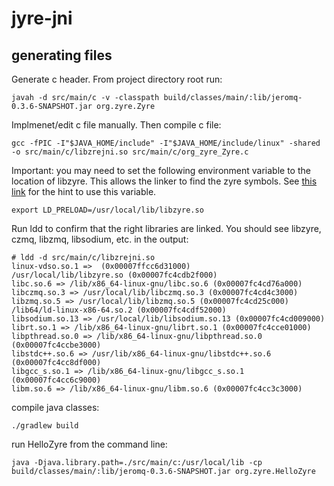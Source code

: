 # jyre-jni

## generating files

Generate c header. From project directory root run:

    javah -d src/main/c -v -classpath build/classes/main/:lib/jeromq-0.3.6-SNAPSHOT.jar org.zyre.Zyre
    
Implmenet/edit c file manually.  Then compile c file:

    gcc -fPIC -I"$JAVA_HOME/include" -I"$JAVA_HOME/include/linux" -shared -o src/main/c/libzrejni.so src/main/c/org_zyre_Zyre.c
    
Important: you may need to set the following environment variable to the location of libzyre. 
This allows the linker to find the zyre symbols.  See 
[this link](http://stackoverflow.com/questions/9558909/jni-symbol-lookup-error-in-shared-library-on-linux/13086028#13086028) 
for the hint to use this variable.
    
    export LD_PRELOAD=/usr/local/lib/libzyre.so 

Run ldd to confirm that the right libraries are linked. You should see
libzyre, czmq, libzmq, libsodium, etc. in the output:

    # ldd -d src/main/c/libzrejni.so 
    linux-vdso.so.1 =>  (0x00007ffcc6d31000)
    /usr/local/lib/libzyre.so (0x00007fc4cdb2f000)
    libc.so.6 => /lib/x86_64-linux-gnu/libc.so.6 (0x00007fc4cd76a000)
    libczmq.so.3 => /usr/local/lib/libczmq.so.3 (0x00007fc4cd4c3000)
    libzmq.so.5 => /usr/local/lib/libzmq.so.5 (0x00007fc4cd25c000)
    /lib64/ld-linux-x86-64.so.2 (0x00007fc4cdf52000)
    libsodium.so.13 => /usr/local/lib/libsodium.so.13 (0x00007fc4cd009000)
    librt.so.1 => /lib/x86_64-linux-gnu/librt.so.1 (0x00007fc4cce01000)
    libpthread.so.0 => /lib/x86_64-linux-gnu/libpthread.so.0 (0x00007fc4ccbe3000)
    libstdc++.so.6 => /usr/lib/x86_64-linux-gnu/libstdc++.so.6 (0x00007fc4cc8df000)
    libgcc_s.so.1 => /lib/x86_64-linux-gnu/libgcc_s.so.1 (0x00007fc4cc6c9000)
    libm.so.6 => /lib/x86_64-linux-gnu/libm.so.6 (0x00007fc4cc3c3000)

compile java classes:

    ./gradlew build

run HelloZyre from the command line:

    java -Djava.library.path=./src/main/c:/usr/local/lib -cp build/classes/main/:lib/jeromq-0.3.6-SNAPSHOT.jar org.zyre.HelloZyre

